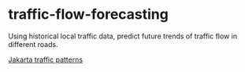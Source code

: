 # traffic-flow-forecasting

Using historical local traffic data, predict future trends of traffic flow in different roads. 

[Jakarta traffic patterns](https://www.tomtom.com/traffic-index/jakarta-traffic/)
